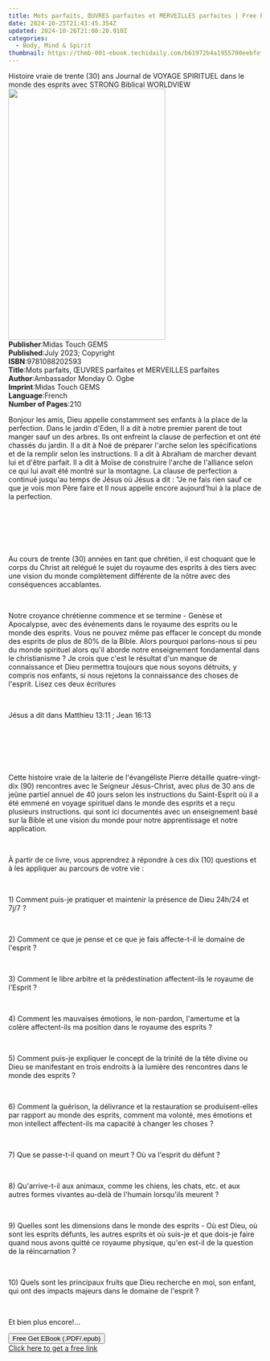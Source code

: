 ```yaml
---
title: Mots parfaits, ŒUVRES parfaites et MERVEILLES parfaites | Free Book
date: 2024-10-25T21:43:45.354Z
updated: 2024-10-26T21:08:20.910Z
categories:
  - Body, Mind & Spirit
thumbnail: https://thmb-001-ebook.techidaily.com/b61972b4a1955700eebfefec3a3f1589b63deec73d52d9f6355c90999cd8ac39.jpg
---
```

<main id="book-container">
  <div class="flex flex-col">
    <div class="book-brief flex-1 py-6 px-4 sm:p-6 md:py-10 md:px-8">
      <!-- brief-->
      <div class="book-brief-main">
        Histoire vraie de trente (30) ans Journal de VOYAGE SPIRITUEL dans le
        monde des esprits avec STRONG Biblical WORLDVIEW
      </div>
    </div>
    <div
      class="book-meta-info flex-1 grid gap-4 col-start-1 col-end-3 row-start-1 sm:mb-6 sm:grid-cols-4 lg:gap-6 lg:col-start-2 lg:row-end-6 lg:row-span-6 lg:mb-0"
    >
      <div
        class="book-meta-info-left place-content-center mt-4 p-4 text-sm leading-6 col-start-2 col-span-2 dark:text-slate-400"
      >
        <img
          class="w-full h-500 object-cover rounded-lg sm:h-255 sm:col-span-2 lg:col-span-full"
          src="https://img-001-ebook.techidaily.com/65cd3597c3ee0a004ee250bb93c27f33c2f335402045be1435df745545137073.jpg"
          alt=""
          width="312"
          height="500"
        />
      </div>
      <div
        class="book-meta-info-right mt-2 col-start-1 row-start-2 col-span-3 self-center"
      >
        <!-- meta data  -->
        <div class="flex flex-col px-4 md:px-8">
          <div class="flex-1">
            <strong>Publisher</strong>:<span class="px-2"
              >Midas Touch GEMS</span
            >
          </div>
          <div class="flex-1">
            <strong>Published</strong>:<span class="px-2"
              >July 2023; Copyright</span
            >
          </div>
          <div class="flex-1">
            <strong>ISBN</strong>:<span class="px-2">9781088202593</span>
          </div>
          <div class="flex-1">
            <strong>Title</strong>:<span class="px-2"
              >Mots parfaits, ŒUVRES parfaites et MERVEILLES parfaites</span
            >
          </div>
          <div class="flex-1">
            <strong>Author</strong>:<span class="px-2"
              >Ambassador Monday O. Ogbe</span
            >
          </div>
          <div class="flex-1">
            <strong>Imprint</strong>:<span class="px-2">Midas Touch GEMS</span>
          </div>
          <div class="flex-1">
            <strong>Language</strong>:<span class="px-2">French</span>
          </div>
          <div class="flex-1">
            <strong>Number of Pages</strong>:<span class="px-2">210</span>
          </div>
        </div>
      </div>
    </div>
    <div class="book-description flex-1 py-6 px-4 sm:p-6 md:py-10 md:px-8">
      <div class="book-description-main">
        <div accordion-content="" id="description">
          <p>
            Bonjour les amis, Dieu appelle constamment ses enfants à la place de
            la perfection. Dans le jardin d'Eden, Il a dit à notre premier
            parent de tout manger sauf un des arbres. Ils ont enfreint la clause
            de perfection et ont été chassés du jardin. Il a dit à Noé de
            préparer l'arche selon les spécifications et de la remplir selon les
            instructions. Il a dit à Abraham de marcher devant lui et d'être
            parfait. Il a dit à Moïse de construire l'arche de l'alliance selon
            ce qui lui avait été montré sur la montagne. La clause de perfection
            a continué jusqu'au temps de Jésus où Jésus a dit : "Je ne fais rien
            sauf ce que je vois mon Père faire et Il nous appelle encore
            aujourd'hui à la place de la perfection.
          </p>
          <p><br /></p>
          <p><br /></p>
          <p><br /></p>
          <p>
            Au cours de trente (30) années en tant que chrétien, il est choquant
            que le corps du Christ ait relégué le sujet du royaume des esprits à
            des tiers avec une vision du monde complètement différente de la
            nôtre avec des conséquences accablantes.
          </p>
          <p><br /></p>
          <p>
            Notre croyance chrétienne commence et se termine - Genèse et
            Apocalypse, avec des événements dans le royaume des esprits ou le
            monde des esprits. Vous ne pouvez même pas effacer le concept du
            monde des esprits de plus de 80% de la Bible. Alors pourquoi
            parlons-nous si peu du monde spirituel alors qu'il aborde notre
            enseignement fondamental dans le christianisme ? Je crois que c'est
            le résultat d'un manque de connaissance et Dieu permettra toujours
            que nous soyons détruits, y compris nos enfants, si nous rejetons la
            connaissance des choses de l'esprit. Lisez ces deux écritures
          </p>
          <p><br /></p>
          <p>Jésus a dit dans Matthieu 13:11 ; Jean 16:13</p>
          <p><br /></p>
          <p><br /></p>
          <p><br /></p>
          <p>
            Cette histoire vraie de la laiterie de l'évangéliste Pierre détaille
            quatre-vingt-dix (90) rencontres avec le Seigneur Jésus-Christ, avec
            plus de 30 ans de jeûne partiel annuel de 40 jours selon les
            instructions du Saint-Esprit où il a été emmené en voyage spirituel
            dans le monde des esprits et a reçu plusieurs instructions. qui sont
            ici documentés avec un enseignement basé sur la Bible et une vision
            du monde pour notre apprentissage et notre application.
          </p>
          <p><br /></p>
          <p>
            À partir de ce livre, vous apprendrez à répondre à ces dix (10)
            questions et à les appliquer au parcours de votre vie :
          </p>
          <p><br /></p>
          <p>
            1) Comment puis-je pratiquer et maintenir la présence de Dieu 24h/24
            et 7j/7 ?
          </p>
          <p><br /></p>
          <p>
            2) Comment ce que je pense et ce que je fais affecte-t-il le domaine
            de l'esprit ?
          </p>
          <p><br /></p>
          <p>
            3) Comment le libre arbitre et la prédestination affectent-ils le
            royaume de l'Esprit ?
          </p>
          <p><br /></p>
          <p>
            4) Comment les mauvaises émotions, le non-pardon, l'amertume et la
            colère affectent-ils ma position dans le royaume des esprits ?
          </p>
          <p><br /></p>
          <p>
            5) Comment puis-je expliquer le concept de la trinité de la tête
            divine ou Dieu se manifestant en trois endroits à la lumière des
            rencontres dans le monde des esprits ?
          </p>
          <p><br /></p>
          <p>
            6) Comment la guérison, la délivrance et la restauration se
            produisent-elles par rapport au monde des esprits, comment ma
            volonté, mes émotions et mon intellect affectent-ils ma capacité à
            changer les choses ?
          </p>
          <p><br /></p>
          <p>
            7) Que se passe-t-il quand on meurt ? Où va l'esprit du défunt ?
          </p>
          <p><br /></p>
          <p>
            8) Qu'arrive-t-il aux animaux, comme les chiens, les chats, etc. et
            aux autres formes vivantes au-delà de l'humain lorsqu'ils meurent ?
          </p>
          <p><br /></p>
          <p>
            9) Quelles sont les dimensions dans le monde des esprits - Où est
            Dieu, où sont les esprits défunts, les autres esprits et où suis-je
            et que dois-je faire quand nous avons quitté ce royaume physique,
            qu'en est-il de la question de la réincarnation ?
          </p>
          <p><br /></p>
          <p>
            10) Quels sont les principaux fruits que Dieu recherche en moi, son
            enfant, qui ont des impacts majeurs dans le domaine de l'esprit ?
          </p>
          <p><br /></p>
          <p>Et bien plus encore!...</p>
        </div>
        <div class="accordion-fader"></div>
      </div>
    </div>
    <div class="book-excerpts flex-1 py-6 px-4 sm:p-6 md:py-10 md:px-8"></div>
    <div
      class="book-about-author flex-1 py-6 px-4 sm:p-6 md:py-10 md:px-8"
    ></div>
    <div class="book-free-get flex-1 py-6 px-4 sm:p-6 md:py-10 md:px-8">
      <button
        id="btn-free-get"
        class="bg-blue-500 hover:bg-blue-700 text-white font-bold py-2 px-4 rounded"
      >
        Free Get EBook (.PDF/.epub)
      </button>
      <div id="countdown-display" class="px-2 text-lg mt-2"></div>
      <a
        id="free-link"
        class="hidden bg-blue-500 hover:bg-blue-700 text-white font-bold py-2 px-4 rounded"
        href="https://www.ebooks.com/en-us/book/210909715/mots-parfaits-uvres-parfaites-et-merveilles-parfaites/ambassador-monday-o-ogbe/"
        target="_blank"
        >Click here to get a free link</a
      >
    </div>
    <script>
      let countdownTime = 0;
      let countdownInterval = null;
      document
        .getElementById('btn-free-get')
        .addEventListener('click', startCountdown);
      function startCountdown() {
        countdownTime = new Date().getTime() + 60000 * 3;
        countdownInterval = setInterval(updateCountdown, 1000);
        document.getElementById('btn-free-get').disabled = true;
        document
          .getElementById('btn-free-get')
          .classList.add('bg-gray-500', 'cursor-not-allowed');
      }
      function updateCountdown() {
        let currentTime = new Date().getTime();
        let timeLeft = countdownTime - currentTime;
        let secondsLeft = Math.floor(timeLeft / 1000);
        document.getElementById('countdown-display').innerHTML =
          `Remaining time: ${secondsLeft} seconds.`;
        if (secondsLeft <= 0) {
          clearInterval(countdownInterval);
          document.getElementById('btn-free-get').classList.add('hidden');
          document.getElementById('free-link').classList.remove('hidden');
          document.getElementById('countdown-display').innerHTML = '';
        }
      }
    </script>
  </div>
</main>

<ins class="adsbygoogle"
      style="display:block"
      data-ad-client="ca-pub-7571918770474297"
      data-ad-slot="8358498916"
      data-ad-format="auto"
      data-full-width-responsive="true"></ins>
    